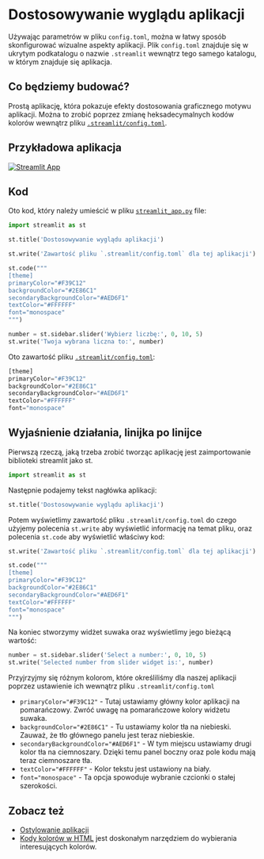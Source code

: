 # Dostosowywanie wyglądu aplikacji

Używając parametrów w pliku `config.toml`, można w łatwy sposób skonfigurować wizualne aspekty aplikacji. Plik `config.toml` znajduje się w ukrytym podkatalogu o nazwie `.streamlit` wewnątrz tego samego katalogu, w którym znajduje się aplikacja.

## Co będziemy budować?

Prostą aplikację, która pokazuje efekty dostosowania graficznego motywu aplikacji. Można to zrobić poprzez zmianę heksadecymalnych kodów kolorów wewnątrz pliku [`.streamlit/config.toml`](https://github.com/dataprofessor/streamlit-custom-theme/blob/master/.streamlit/config.toml).


## Przykładowa aplikacja

[![Streamlit App](https://static.streamlit.io/badges/streamlit_badge_black_white.svg)](https://share.streamlit.io/dataprofessor/streamlit-custom-theme/)

## Kod
Oto kod, który należy umieścić w pliku [`streamlit_app.py`](https://github.com/dataprofessor/streamlit-custom-theme/blob/master/streamlit_app.py) file:
```python
import streamlit as st

st.title('Dostosowywanie wyglądu aplikacji')

st.write('Zawartość pliku `.streamlit/config.toml` dla tej aplikacji')

st.code("""
[theme]
primaryColor="#F39C12"
backgroundColor="#2E86C1"
secondaryBackgroundColor="#AED6F1"
textColor="#FFFFFF"
font="monospace"
""")

number = st.sidebar.slider('Wybierz liczbę:', 0, 10, 5)
st.write('Twoja wybrana liczna to:', number)
```

Oto zawartość pliku [`.streamlit/config.toml`](https://github.com/dataprofessor/streamlit-custom-theme/blob/master/.streamlit/config.toml):
```python
[theme]
primaryColor="#F39C12"
backgroundColor="#2E86C1"
secondaryBackgroundColor="#AED6F1"
textColor="#FFFFFF"
font="monospace"
```

## Wyjaśnienie działania, linijka po linijce
Pierwszą rzeczą, jaką trzeba zrobić tworząc aplikację jest zaimportowanie biblioteki streamlit jako st. 
```python
import streamlit as st
```
Następnie podajemy tekst nagłówka aplikacji:

```python
st.title('Dostosowywanie wyglądu aplikacji')
```

Potem wyświetlimy zawartość pliku `.streamlit/config.toml` do czego użyjemy polecenia `st.write` aby wyświetlić informację na temat pliku, oraz polecenia `st.code` aby wyświetlić właściwy kod:

```python
st.write('Zawartość pliku `.streamlit/config.toml` dla tej aplikacji')

st.code("""
[theme]
primaryColor="#F39C12"
backgroundColor="#2E86C1"
secondaryBackgroundColor="#AED6F1"
textColor="#FFFFFF"
font="monospace"
""")
```

Na koniec stworzymy widżet suwaka oraz wyświetlimy jego bieżącą wartość:
```python
number = st.sidebar.slider('Select a number:', 0, 10, 5)
st.write('Selected number from slider widget is:', number)
```

Przyjrzyjmy się różnym kolorom, które określiliśmy dla naszej aplikacji poprzez ustawienie ich wewnątrz pliku `.streamlit/config.toml`
- `primaryColor="#F39C12"` - Tutaj ustawiamy główny kolor aplikacji na pomarańczowy. Zwróć uwagę na pomarańczowe kolory widżetu suwaka.
- `backgroundColor="#2E86C1"` - Tu ustawiamy kolor tła na niebieski. Zauważ, że tło głównego panelu jest teraz niebieskie.
- `secondaryBackgroundColor="#AED6F1"` - W tym miejscu ustawiamy drugi kolor tła na ciemnoszary. Dzięki temu panel boczny oraz pole kodu mają teraz ciemnoszare tła. 
- `textColor="#FFFFFF"` - Kolor tekstu jest ustawiony na biały.
- `font="monospace"` - Ta opcja spowoduje wybranie czcionki o stałej szerokości.


## Zobacz też
- [Ostylowanie aplikacji](https://docs.streamlit.io/library/advanced-features/theming)
- [Kody kolorów w HTML](https://htmlcolorcodes.com/) jest doskonałym narzędziem do wybierania interesujących kolorów.
